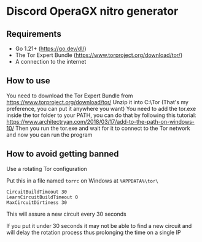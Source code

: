 # Discord OperaGX nitro generator

## Requirements
- Go 1.21+ (https://go.dev/dl/)
- The Tor Expert Bundle (https://www.torproject.org/download/tor/)
- A connection to the internet

## How to use
You need to download the Tor Expert Bundle from https://www.torproject.org/download/tor/
Unzip it into C:\Tor (That's my preference, you can put it anywhere you want)
You need to add the tor.exe inside the tor folder to your PATH, you can do that by following this tutorial: https://www.architectryan.com/2018/03/17/add-to-the-path-on-windows-10/
Then you run the tor.exe and wait for it to connect to the Tor network
and now you can run the program

## How to avoid getting banned
Use a rotating Tor configuration

Put this in a file named `torrc` on Windows at `%APPDATA%\tor\ `
```
CircuitBuildTimeout 30
LearnCircuitBuildTimeout 0 
MaxCircuitDirtiness 30
```
This will assure a new circuit every 30 seconds

If you put it under 30 seconds it may not be able to find a new circuit and will delay the rotation process thus prolonging the time on a single IP 